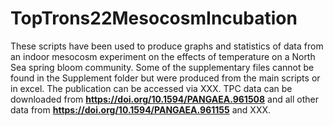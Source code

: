 # TopTrons22MesocosmIncubation
These scripts have been used to produce graphs and statistics of data from an indoor mesocosm experiment on the effects of temperature on a North Sea spring bloom community. Some of the supplementary files cannot be found in the Supplement folder but were produced from the main scripts or in excel. The publication can be accessed via XXX. TPC data can be downloaded from **https://doi.org/10.1594/PANGAEA.961508** and all other data from **https://doi.org/10.1594/PANGAEA.961155** and XXX.
